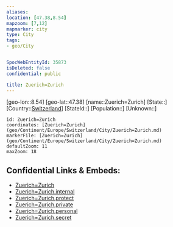 ```yaml
---
aliases: 
location: [47.38,8.54]
mapzoom: [7,12] 
mapmarker: city 
type: City
tags:
- geo/City


SpocWebEntityId: 35873
isDeleted: false
confidential: public

title: Zuerich=Zurich
---
```

[geo-lon::8.54]
[geo-lat::47.38]
[name::Zuerich=Zurich]
[State::]
[Country::[Switzerland](geo/Continent/Europe/Switzerland.md)]
[StateId::]
[Population::]
[Unknown::]


```leaflet
id: Zuerich=Zurich
coordinates: [Zuerich=Zurich](geo/Continent/Europe/Switzerland/City/Zuerich=Zurich.md)
markerFile: [Zuerich=Zurich](geo/Continent/Europe/Switzerland/City/Zuerich=Zurich.md)
defaultZoom: 11 
maxZoom: 18
```


## Confidential Links & Embeds: 
- [Zuerich=Zurich](../../../../../../_public/geo/Continent/Europe/Switzerland/City/Zuerich=Zurich.md) 
- [Zuerich=Zurich.internal](../../../../../../_internal/geo/Continent/Europe/Switzerland/City/Zuerich=Zurich.internal.md) 
- [Zuerich=Zurich.protect](../../../../../../_protect/geo/Continent/Europe/Switzerland/City/Zuerich=Zurich.protect.md) 
- [Zuerich=Zurich.private](../../../../../../_private/geo/Continent/Europe/Switzerland/City/Zuerich=Zurich.private.md) 
- [Zuerich=Zurich.personal](../../../../../../_personal/geo/Continent/Europe/Switzerland/City/Zuerich=Zurich.personal.md) 
- [Zuerich=Zurich.secret](../../../../../../_secret/geo/Continent/Europe/Switzerland/City/Zuerich=Zurich.secret.md) 
